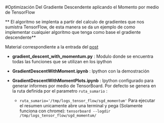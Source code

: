 
#Optimización Del Gradiente Descendente aplicando el Momento por medio de TensorFlow

** El algoritmo se implenta a partir del calculo de gradientes que nos sumistra TensorFlow, de esta manera se da un ejemplo de como implementar cualquier algoritmo que tenga como base el gradiente descendente**

Material correspondiente a la entrada del [post](http://www.p.valienteverde.com/tensorflow-mini-batch-gradiente-descendente-momento) 

* **gradient_descent_with_momentum.py** : Modulo donde se encuentra todas las funciones que se utilizan en los ipython

* **GradientDescentWithMoment.ipynb** : Ipython con la demostración

* **GradientDescentWithMomentPlots.ipynb** : Ipython configurado para generar informes por medio de TensorBoard. Por defecto se genera en la ruta definida por el parametro <code>ruta_sumario</code> : 
	- <code>ruta_sumario='/tmp/logs_tensor_flow/sgd_momentum'</code> 
Para ejecutar el resumen unicamente abre una terminal y pega (Solamente funciona con chrome):
<code>tensorboard --logdir /tmp/logs_tensor_flow/sgd_momentum/</code>

